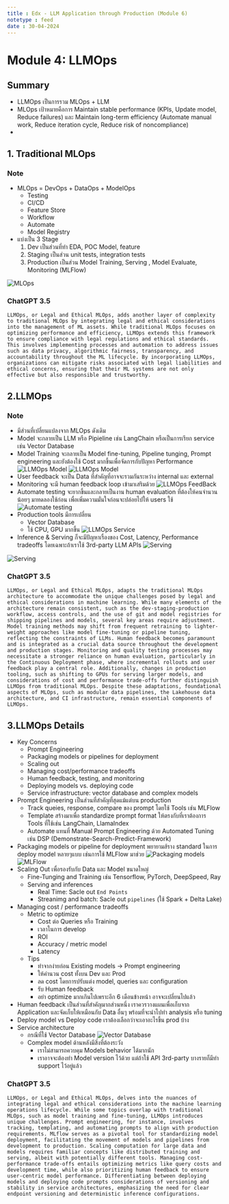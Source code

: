 ```yaml
---
title : Edx - LLM Application through Production (Module 6)
notetype : feed
date : 30-04-2024
---
```


# Module 4: LLMOps

## Summary
- LLMOps เป็นการรวม MLOps + LLM
- MLOps เป้าหมายคือการ Maintain stable performance (KPIs, Update model, Reduce failures) และ Maintain long-term efficiency (Automate manual work, Reduce iteration cycle, Reduce risk of noncompliance)
- 

## 1. Traditional MLOps
### Note
- MLOps = DevOps + DataOps + ModelOps
    - Testing
    - CI/CD
    - Feature Store
    - Workflow
    - Automate
    - Model Registry
- แบ่งเป็น 3 Stage
    1. Dev เป็นส่วนที่ทำ EDA, POC Model, feature
    2. Staging เป็นส่วน unit tests, integration tests
    3. Production เป็นส่วน Model Training, Serving , Model Evaluate, Monitoring (MLFlow)

![MLOps](/assets/img/edx/llm/edx_llm_m6_MLOps.png)

### ChatGPT 3.5
```
LLMOps, or Legal and Ethical MLOps, adds another layer of complexity to traditional MLOps by integrating legal and ethical considerations into the management of ML assets. While traditional MLOps focuses on optimizing performance and efficiency, LLMOps extends this framework to ensure compliance with legal regulations and ethical standards. This involves implementing processes and automation to address issues such as data privacy, algorithmic fairness, transparency, and accountability throughout the ML lifecycle. By incorporating LLMOps, organizations can mitigate risks associated with legal liabilities and ethical concerns, ensuring that their ML systems are not only effective but also responsible and trustworthy.
```

## 2.LLMOps
### Note
- มีส่วนที่เปลี่ยนแปลงจาก MLOps ดังเดิม
- Model จะกลายเป็น LLM หรือ Pipieline เช่น LangChain หรือเป็นการเรียก service เช่น Vector Database
- Model Training จะกลายเป็น Model fine-tuning, Pipeline tunging, Prompt engineering และยังต้องใช้ Cost มากขึ้นเพื่อจัดการกับปัญหา Performance
![LLMOps Model](/assets/img/edx/llm/edx_llm_m6_LLMOps01.png)
![LLMOps Model](/assets/img/edx/llm/edx_llm_m6_LLMOps05.png)
- User feedback จะเป็น Data ที่สำคัญที่อาจจะรวมกันระหว่าง internal และ external
- Monitoring จะมี human feedback loop เข้ามาเสริมด้วย
![LLMOps FeedBack](/assets/img/edx/llm/edx_llm_m6_LLMOps02.png)
- Automate testing จะยากขึ้นและกลายเป็นงาน human evaluation ที่ต้องให้คนจำนวนน้อยๆ มาทดลองใช้ก่อน เพื่อเพิ่มความมั่นใจก่อนจะปล่อยไปให้ users ใช้
![Automate testing](/assets/img/edx/llm/edx_llm_m6_LLMOps03.png)
- Production tools มีการเปลี่ยน
    - Vector Database
    - ใช้ CPU, GPU มากขึ้น
![LLMOps Service](/assets/img/edx/llm/edx_llm_m6_LLMOps04.png)
- Inference & Serving ก็จะมีปัญหาเรื่องของ Cost, Latency, Performance tradeoffs โดยเฉพาะถ้าเราใช้ 3rd-party LLM APIs
![Serving](/assets/img/edx/llm/edx_llm_m6_LLMOps06.png)


![Serving](/assets/img/edx/llm/edx_llm_m6_LLMOps07.png)

### ChatGPT 3.5
```
LLMOps, or Legal and Ethical MLOps, adapts the traditional MLOps architecture to accommodate the unique challenges posed by legal and ethical considerations in machine learning. While many elements of the architecture remain consistent, such as the dev-staging-production workflow, access controls, and the use of git and model registries for shipping pipelines and models, several key areas require adjustment. Model training methods may shift from frequent retraining to lighter-weight approaches like model fine-tuning or pipeline tuning, reflecting the constraints of LLMs. Human feedback becomes paramount and is integrated as a crucial data source throughout the development and production stages. Monitoring and quality testing processes may necessitate a stronger reliance on human evaluation, particularly in the Continuous Deployment phase, where incremental rollouts and user feedback play a central role. Additionally, changes in production tooling, such as shifting to GPUs for serving larger models, and considerations of cost and performance trade-offs further distinguish LLMOps from traditional MLOps. Despite these adaptations, foundational aspects of MLOps, such as modular data pipelines, the Lakehouse data architecture, and CI infrastructure, remain essential components of LLMOps.
```

## 3.LLMOps Details
- Key Concerns
    - Prompt Engineering
    - Packaging models or pipelines for deployment
    - Scaling out
    - Managing cost/performance tradeoffs
    - Human feedback, testing, and monitoring
    - Deploying models vs. deploying code
    - Service infrastructure: vector database and complex models
- Prompt Engineering เป็นส่วนที่สำคัญที่สุดแม้แต่บน production
    - Track queies, response, compare ของ prompt โดยใช้ Tools เช่น MLFlow
    - Template สร้างมาเพื่อ standardize prompt format ให้ตรงกับที่เราต้องการ Tools ที่ใช้เช่น LangChain, LlamaIndex
    - Automate แทนที่ Manual Prompt Engineering ด้วย Automated Tuning เช่น DSP (Demonstrate-Search-Predict-Framework)
- Packaging models or pipeline for deployment พยายามส้ราง standard ในการ deploy model หลายๆแบบ เช่นการใช้ MLFlow มาช่วย
![Packaging models](/assets/img/edx/llm/edx_llm_m6_LLMOps08.png)
![MLFlow](/assets/img/edx/llm/edx_llm_m6_LLMOps10.png)
- Scaling Out เพื่อรองรับกับ Data และ Model ขนาดใหญ่
    - Fine-Tunging and Training เช่น Tensorflow, PyTorch, DeepSpeed, Ray
    - Serving and inferences
        - Real Time: Sacle out `End Points`
        - Streanimg and batch: Sacle out `pipelines` (ใช้ Spark + Delta Lake)
- Managing cost / performance tradeoffs
    - Metric to optimize
        - Cost ต่อ Queries หรือ Training
        - เวลาในการ develop
        - ROI
        - Accuracy / metric model
        - Latency
    - Tips
        - ทำจากง่ายก่อน Existing models -> Prompt engineering
        - ให้คำนวน cost ทั้งบน Dev และ Prod
        - ลด cost โดยการปรับแต่ง model, queries และ configuration
        - รับ Human feedback
        - อย่า optimize มากเกินไปเพราะอีก 6 เดือนข้างหน้า อาจจะเปลี่ยนไปแล้ว
- Human feedback เป็นส่วนที่สำคัญมากส่วนหนึ่ง เราควรวางแผนเพื่อเก็บจาก Application และจัดเก็บให้เหมือนกับ Data อื่นๆ พร้อมที่จะนำไปทำ analysis หรือ tuning
- Deploy model vs Deploy code เราต้องเลือกว่าจะเอาอะไรขึ้น prod บ้าง
- Service architecture 
    - กรณีที่ใช้ Vector Database
    ![Vector Database](/assets/img/edx/llm/edx_llm_m6_LLMOps11.png)
    - Complex model ด้านหลังมีสิ่งที่ต้องระวัง
        - เราไม่สามารถควบคุม Models behavior ได้มากนัก
        - เราอาจจะต้องทำ Model version ไว้ด้วย แต่ถ้าใช้ API 3rd-party บางรายก็มีทำ support ไว้อยู่แล้ว

### ChatGPT 3.5
```
LLMOps, or Legal and Ethical MLOps, delves into the nuances of integrating legal and ethical considerations into the machine learning operations lifecycle. While some topics overlap with traditional MLOps, such as model training and fine-tuning, LLMOps introduces unique challenges. Prompt engineering, for instance, involves tracking, templating, and automating prompts to align with production requirements. MLflow serves as a pivotal tool for standardizing model deployment, facilitating the movement of models and pipelines from development to production. Scaling computation for large data and models requires familiar concepts like distributed training and serving, albeit with potentially different tools. Managing cost-performance trade-offs entails optimizing metrics like query costs and development time, while also prioritizing human feedback to ensure user-centric model performance. Differentiating between deploying models and deploying code prompts considerations of versioning and stability in service architectures, emphasizing the need for clear endpoint versioning and deterministic inference configurations.
```